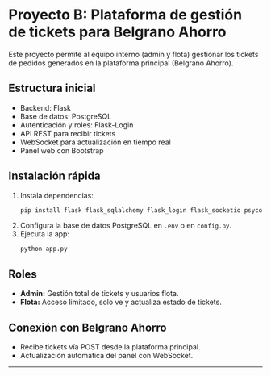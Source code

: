 # Proyecto B: Plataforma de gestión de tickets para Belgrano Ahorro

Este proyecto permite al equipo interno (admin y flota) gestionar los tickets de pedidos generados en la plataforma principal (Belgrano Ahorro).

## Estructura inicial
- Backend: Flask
- Base de datos: PostgreSQL
- Autenticación y roles: Flask-Login
- API REST para recibir tickets
- WebSocket para actualización en tiempo real
- Panel web con Bootstrap

## Instalación rápida
1. Instala dependencias:
   ```bash
   pip install flask flask_sqlalchemy flask_login flask_socketio psycopg2-binary
   ```
2. Configura la base de datos PostgreSQL en `.env` o en `config.py`.
3. Ejecuta la app:
   ```bash
   python app.py
   ```

## Roles
- **Admin:** Gestión total de tickets y usuarios flota.
- **Flota:** Acceso limitado, solo ve y actualiza estado de tickets.

## Conexión con Belgrano Ahorro
- Recibe tickets vía POST desde la plataforma principal.
- Actualización automática del panel con WebSocket.

---
